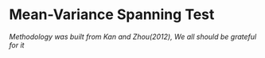 # Mean-Variance Spanning Test

*Methodology was built from Kan and Zhou(2012), We all should be grateful for it*
